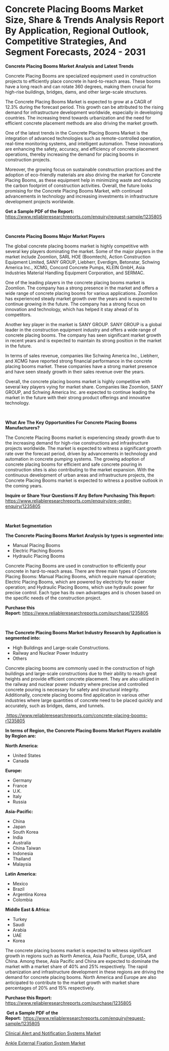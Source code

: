 <p><h1>Concrete Placing Booms Market Size, Share & Trends Analysis Report By Application, Regional Outlook, Competitive Strategies, And Segment Forecasts, 2024 - 2031</h1></p><p><strong>Concrete Placing Booms Market Analysis and Latest Trends</strong></p>
<p><p>Concrete Placing Booms are specialized equipment used in construction projects to efficiently place concrete in hard-to-reach areas. These booms have a long reach and can rotate 360 degrees, making them crucial for high-rise buildings, bridges, dams, and other large-scale structures.</p><p>The Concrete Placing Booms Market is expected to grow at a CAGR of 12.3% during the forecast period. This growth can be attributed to the rising demand for infrastructure development worldwide, especially in developing countries. The increasing trend towards urbanization and the need for efficient concrete placement methods are also driving the market growth.</p><p>One of the latest trends in the Concrete Placing Booms Market is the integration of advanced technologies such as remote-controlled operation, real-time monitoring systems, and intelligent automation. These innovations are enhancing the safety, accuracy, and efficiency of concrete placement operations, thereby increasing the demand for placing booms in construction projects.</p><p>Moreover, the growing focus on sustainable construction practices and the adoption of eco-friendly materials are also driving the market for Concrete Placing Booms, as these equipment help in minimizing waste and reducing the carbon footprint of construction activities. Overall, the future looks promising for the Concrete Placing Booms Market, with continued advancements in technology and increasing investments in infrastructure development projects worldwide.</p></p>
<p><strong>Get a Sample PDF of the Report:&nbsp;</strong> <a href="https://www.reliableresearchreports.com/enquiry/request-sample/1235805">https://www.reliableresearchreports.com/enquiry/request-sample/1235805</a></p>
<p>&nbsp;</p>
<p><strong>Concrete Placing Booms Major Market Players</strong></p>
<p><p>The global concrete placing booms market is highly competitive with several key players dominating the market. Some of the major players in the market include Zoomlion, SARL HOE (Boomtech), Action Construction Equipment Limited, SANY GROUP, Liebherr, Everdigm, Betonstar, Schwing America Inc., XCMG, Concord Concrete Pumps, KLEIN GmbH, Asia Industries Material Handling Equipment Corporation, and SERMAC.</p><p>One of the leading players in the concrete placing booms market is Zoomlion. The company has a strong presence in the market and offers a wide range of concrete placing booms for various applications. Zoomlion has experienced steady market growth over the years and is expected to continue growing in the future. The company has a strong focus on innovation and technology, which has helped it stay ahead of its competitors.</p><p>Another key player in the market is SANY GROUP. SANY GROUP is a global leader in the construction equipment industry and offers a wide range of concrete placing booms. The company has seen significant market growth in recent years and is expected to maintain its strong position in the market in the future.</p><p>In terms of sales revenue, companies like Schwing America Inc., Liebherr, and XCMG have reported strong financial performance in the concrete placing booms market. These companies have a strong market presence and have seen steady growth in their sales revenue over the years.</p><p>Overall, the concrete placing booms market is highly competitive with several key players vying for market share. Companies like Zoomlion, SANY GROUP, and Schwing America Inc. are expected to continue leading the market in the future with their strong product offerings and innovative technology.</p></p>
<p>&nbsp;</p>
<p><strong>What Are The Key Opportunities For Concrete Placing Booms Manufacturers?</strong></p>
<p><p>The Concrete Placing Booms market is experiencing steady growth due to the increasing demand for high-rise constructions and infrastructure projects worldwide. The market is expected to witness a significant growth rate over the forecast period, driven by advancements in technology and automation in concrete pumping systems. The growing adoption of concrete placing booms for efficient and safe concrete pouring in construction sites is also contributing to the market expansion. With the continuous development of urban areas and infrastructure projects, the Concrete Placing Booms market is expected to witness a positive outlook in the coming years.</p></p>
<p><strong>Inquire or Share Your Questions If Any Before Purchasing This Report:</strong> <a href="https://www.reliableresearchreports.com/enquiry/pre-order-enquiry/1235805">https://www.reliableresearchreports.com/enquiry/pre-order-enquiry/1235805</a></p>
<p>&nbsp;</p>
<p><strong>Market Segmentation</strong></p>
<p><strong>The Concrete Placing Booms Market Analysis by types is segmented into:</strong></p>
<p><ul><li>Manual Placing Booms</li><li>Electric Plaching Booms</li><li>Hydraulic Placing Booms</li></ul></p>
<p><p>Concrete Placing Booms are used in construction to efficiently pour concrete in hard-to-reach areas. There are three main types of Concrete Placing Booms: Manual Placing Booms, which require manual operation; Electric Placing Booms, which are powered by electricity for easier operation; and Hydraulic Placing Booms, which use hydraulic power for precise control. Each type has its own advantages and is chosen based on the specific needs of the construction project.</p></p>
<p><strong>Purchase this Report:&nbsp;</strong><a href="https://www.reliableresearchreports.com/purchase/1235805">https://www.reliableresearchreports.com/purchase/1235805</a></p>
<p>&nbsp;</p>
<p><strong>The Concrete Placing Booms Market Industry Research by Application is segmented into:</strong></p>
<p><ul><li>High Buildings and Large-scale Constructions.</li><li>Railway and Nuclear Power Industry</li><li>Others</li></ul></p>
<p><p>Concrete placing booms are commonly used in the construction of high buildings and large-scale constructions due to their ability to reach great heights and provide efficient concrete placement. They are also utilized in the railway and nuclear power industry where precise and controlled concrete pouring is necessary for safety and structural integrity. Additionally, concrete placing booms find application in various other industries where large quantities of concrete need to be placed quickly and accurately, such as bridges, dams, and tunnels.</p></p>
<p><a href="https://www.reliableresearchreports.com/concrete-placing-booms-r1235805">&nbsp;https://www.reliableresearchreports.com/concrete-placing-booms-r1235805</a></p>
<p><strong>In terms of Region, the Concrete Placing Booms Market Players available by Region are:</strong></p>
<p>
    <p> <strong> North America: </strong>
        <ul>
            <li>United States</li>
            <li>Canada</li>
        </ul>
        </p> 
    <p> <strong> Europe: </strong>
        <ul>
            <li>Germany</li>
            <li>France</li>
            <li>U.K.</li>
            <li>Italy</li>
            <li>Russia</li>
        </ul>
        </p> 
    <p> <strong> Asia-Pacific: </strong>
        <ul>
            <li>China</li>
            <li>Japan</li>
            <li>South Korea</li>
            <li>India</li>
            <li>Australia</li>
            <li>China Taiwan</li>
            <li>Indonesia</li>
            <li>Thailand</li>
            <li>Malaysia</li>
        </ul>
        </p> 
    <p> <strong> Latin America: </strong>
        <ul>
            <li>Mexico</li>
            <li>Brazil</li>
            <li>Argentina Korea</li>
            <li>Colombia</li>
        </ul>
        </p> 
    <p> <strong> Middle East & Africa: </strong>
        <ul>
            <li>Turkey</li>
            <li>Saudi</li>
            <li>Arabia</li>
            <li>UAE</li>
            <li>Korea</li>
        </ul>
    </p>
    </p>
<p><p>The concrete placing booms market is expected to witness significant growth in regions such as North America, Asia Pacific, Europe, USA, and China. Among these, Asia Pacific and China are expected to dominate the market with a market share of 40% and 25% respectively. The rapid urbanization and infrastructure development in these regions are driving the demand for concrete placing booms. North America and Europe are also anticipated to contribute to the market growth with market share percentages of 20% and 15% respectively.</p></p>
<p><strong>Purchase this Report: </strong><a href="https://www.reliableresearchreports.com/purchase/1235805">https://www.reliableresearchreports.com/purchase/1235805</a></p>
<p>&nbsp;<strong>Get a Sample PDF of the Report:&nbsp;&nbsp;</strong><a href="https://www.reliableresearchreports.com/enquiry/request-sample/1235805">https://www.reliableresearchreports.com/enquiry/request-sample/1235805</a></p>
<p><strong></strong></p>
<p><p><a href="https://acidic-farm-354.notion.site/Clinical-Alert-and-Notification-Systems-Market-Trends-Forecast-and-Competitive-Analysis-to-2031-0cc2ea2e280b48fbb13aff7d7eb4370f">Clinical Alert and Notification Systems Market</a></p><p><a href="https://glittery-fuchsia-86a.notion.site/Ankle-External-Fixation-System-Market-Outlook-Industry-Overview-and-Forecast-2024-to-2031-d504837165194758abf053273b17b801">Ankle External Fixation System Market</a></p></p>